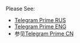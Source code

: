 Please See:
* [Telegram Prime RUS](https://github.com/telegram-gods/telegram-prime-RU)
* [Telegram Prime ENG](https://github.com/telegram-gods/telegram-prime)
* 参见[Telegram Prime CN](https://github.com/telegram-gods/telegram-prime-CN)
